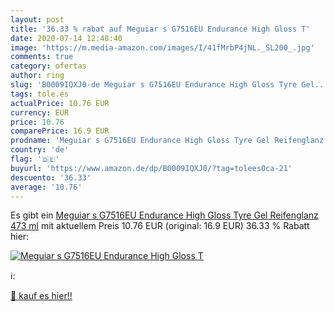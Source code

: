 ```yaml
---
layout: post
title: '36.33 % rabat auf Meguiar s G7516EU Endurance High Gloss T'
date: 2020-07-14 12:48:40
image: 'https://m.media-amazon.com/images/I/41fMrbP4jNL._SL200_.jpg'
comments: true
category: ofertas
author: ring
slug: 'B0009IQXJ0-de Meguiar s G7516EU Endurance High Gloss Tyre Gel...'
tags: tole.es
actualPrice: 10.76 EUR
currency: EUR
price: 10.76
comparePrice: 16.9 EUR
prodname: 'Meguiar s G7516EU Endurance High Gloss Tyre Gel Reifenglanz  473 ml'
country: 'de'
flag: '🇩🇪'
buyurl: 'https://www.amazon.de/dp/B0009IQXJ0/?tag=tolees0ca-21'
descuento: '36.33'
average: '10.76'
---
```


Es gibt ein [Meguiar s G7516EU Endurance High Gloss Tyre Gel Reifenglanz  473 ml](https://www.amazon.de/dp/B0009IQXJ0/?tag=tolees0ca-21) mit aktuellem Preis 10.76 EUR (original: 16.9 EUR) 36.33 % Rabatt hier:

[![Meguiar s G7516EU Endurance High Gloss T](https://m.media-amazon.com/images/I/41fMrbP4jNL._SL200_.jpg)](https://www.amazon.de/dp/B0009IQXJ0/?tag=tolees0ca-21)

ℹ️:


[🛒 kauf es hier!!](https://www.amazon.de/dp/B0009IQXJ0/?tag=tolees0ca-21)
